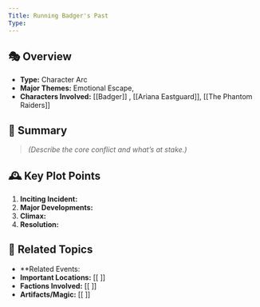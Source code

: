 ```yaml
---
Title: Running Badger's Past
Type:
---
```


## 🎭 Overview
- **Type:** Character Arc
- **Major Themes:**  Emotional Escape, 
- **Characters Involved:** [[Badger]] , [[Ariana Eastguard]], [[The Phantom Raiders]] 

## 📖 Summary
> *(Describe the core conflict and what’s at stake.)*  

## 🕰️ Key Plot Points
1. **Inciting Incident:**  
2. **Major Developments:**  
3. **Climax:**  
4. **Resolution:**  

## 🔗 Related Topics
- **Related Events: 
- **Important Locations:** [[ ]]
- **Factions Involved:** [[ ]]
- **Artifacts/Magic:** [[ ]]
